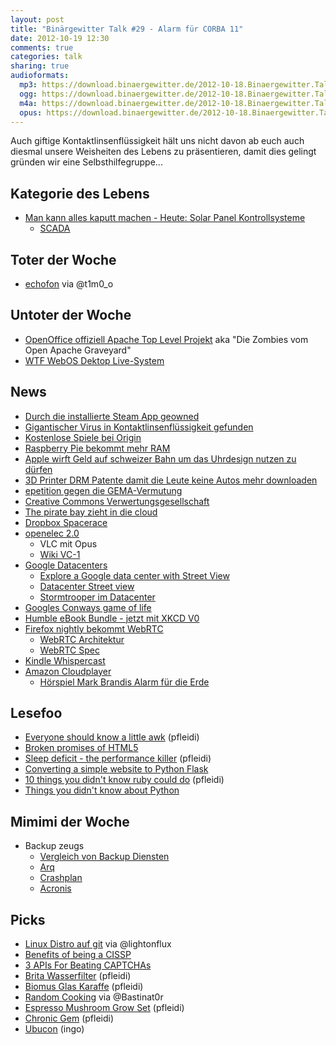 ```yaml
---
layout: post
title: "Binärgewitter Talk #29 - Alarm für CORBA 11"
date: 2012-10-19 12:30
comments: true
categories: talk
sharing: true
audioformats:
  mp3: https://download.binaergewitter.de/2012-10-18.Binaergewitter.Talk.29.mp3
  ogg: https://download.binaergewitter.de/2012-10-18.Binaergewitter.Talk.29.ogg
  m4a: https://download.binaergewitter.de/2012-10-18.Binaergewitter.Talk.29.m4a
  opus: https://download.binaergewitter.de/2012-10-18.Binaergewitter.Talk.29.opus
---
```

Auch giftige Kontaktlinsenflüssigkeit hält uns nicht davon ab euch auch diesmal unsere Weisheiten des Lebens zu präsentieren, damit dies gelingt gründen wir eine Selbsthilfegruppe...

## Kategorie des Lebens

- [Man kann alles kaputt machen - Heute: Solar Panel Kontrollsysteme](http://arstechnica.com/security/2012/10/solar-panel-control-systems-vulnerable-to-hacks/)
    * [SCADA](http://en.wikipedia.org/wiki/SCADA)

## Toter der Woche

- [echofon](http://blog.echofon.com/2012/10/changes-coming-for-echofon-desktop-users.html) via @t1m0_o

## Untoter der Woche

- [OpenOffice offiziell Apache Top Level Projekt](http://www.pro-linux.de/news/1/19012/apache-software-foundation-graduiert-openoffice.html) aka "Die Zombies vom Open Apache Graveyard"
- [WTF WebOS Dektop Live-System](http://www.pro-linux.de/news/1/19011/webos-als-live-system-vorgestellt.html)

## News

- [Durch die installierte Steam App geowned](http://arstechnica.com/security/2012/10/steam-vulnerability-can-lead-to-remote-insertion-of-malicious-code/)
- [Gigantischer Virus in Kontaktlinsenflüssigkeit gefunden](http://arstechnica.com/science/2012/10/contact-lens-solution-hosts-giant-virus-ecosystem-of-parasites/)
- [Kostenlose Spiele bei Origin](http://www.golem.de/news/origin-massenhaft-kostenlose-downloads-durch-key-panne-1210-95089.html)
- [Raspberry Pie bekommt mehr RAM](http://www.raspberrypi.org/archives/2180)
- [Apple wirft Geld auf schweizer Bahn um das Uhrdesign nutzen zu dürfen](http://arstechnica.com/apple/2012/10/apple-puts-money-where-its-mouth-is-pays-for-swiss-railway-clock-design)
- [3D Printer DRM Patente damit die Leute keine Autos mehr downloaden](http://torrentfreak.cjom/3d-printer-drm-patent-to-stop-people-downloading-a-car-121012/)
- [epetition gegen die GEMA-Vermutung](https://epetitionen.bundestag.de/petitionen/_2012/_08/_28/Petition_35441.html)
- [Creative Commons Verwertungsgesellschaft](http://c3s.cc/)
- [The pirate bay zieht in die cloud](http://www.golem.de/news/razzia-vorbeugung-pirate-bay-entschwebt-in-die-cloud-1210-95157.html)
- [Dropbox Spacerace](https://www.dropbox.com/spacerace)
- [openelec 2.0](http://www.pro-linux.de/news/1/19006/mediacenter-distribution-openelec-20-erschienen.html )
   - VLC mit Opus
   - [Wiki VC-1](http://en.wikipedia.org/wiki/VC-1)
- [Google Datacenters](http://www.google.com/about/datacenters/gallery/#/)
    - [Explore a Google data center with Street View](https://www.youtube.com/watch?feature=player_embedded&v=avP5d16wEp0)
    - [Datacenter Street view](http://www.google.com/about/datacenters/inside/streetview/)
    - [Stormtrooper im Datacenter](http://twitter.com/pfleidi/status/259002769271296000/photo/1)
- [Googles Conways game of life](https://www.google.com/search?q=conways+game+of+life)
- [Humble eBook Bundle - jetzt mit XKCD V0](https://www.humblebundle.com/)
- [Firefox nightly bekommt WebRTC](http://www.golem.de/news/nightly-builds-firefox-mit-webrtc-1210-95086.html)
    * [WebRTC Architektur](http://www.webrtc.org/reference/architecture)
    * [WebRTC Spec](http://www.w3.org/TR/webrtc/)
- [Kindle Whispercast](http://www.golem.de/news/whispercast-for-kindle-jedem-schueler-das-gleiche-schul-e-book-1210-95147.html)
- [Amazon Cloudplayer](http://www.amazon.de/gp/help/customer/display.html/?ie=UTF8&camp=1638&creative=19454&linkCode=ur2&nodeId=200935230&site-redirect=de&tag=trektrip)
  - [Hörspiel Mark Brandis Alarm für die Erde](http://www.amazon.de/gp/product/B005VYHQ7U/ref=as_li_ss_tl?ie=UTF8&camp=1638&creative=19454&creativeASIN=B005VYHQ7U&linkCode=as2&tag=trektrip)

## Lesefoo

- [Everyone should know a little awk](http://gregable.com/2010/09/why-you-should-know-just-little-awk.html) (pfleidi)
- [Broken promises of HTML5](https://www.youtube.com/watch?v=r7xnKSPWTjo&feature=player_embedded)
- [Sleep deficit - the performance killer](http://hbr.org/2006/10/sleep-deficit-the-performance-killer) (pfleidi)
- [Converting a simple website to Python Flask](http://vertstudios.com/blog/new-flask-site/)
- [10 things you didn't know ruby could do](https://speakerdeck.com/u/jeg2/p/10-things-you-didnt-know-ruby-could-do) (pfleidi)
- [Things you didn't know about Python](https://speakerdeck.com/u/mitsuhiko/p/didntknow)

## Mimimi der Woche

- Backup zeugs
    * [Vergleich von Backup Diensten](http://en.wikipedia.org/wiki/Comparison_of_online_backup_services)
    * [Arq](http://www.haystacksoftware.com/arq/)
    * [Crashplan](http://www.crashplan.com/)
    * [Acronis](http://www.acronis.de/backup-recovery/smallbusiness.html)

## Picks

- [Linux Distro auf git](http://webconverger.org/upgrade/) via @lightonflux
- [Benefits of being a CISSP](http://www.youtube.com/watch?v=8DZkpynFhak&feature=player_embedded)
- [3 APIs For Beating CAPTCHAs](http://blog.programmableweb.com/2012/10/17/rise-of-the-spambots-3-apis-for-beating-captchas/)
- [Brita Wasserfilter](https://www.amazon.de/dp/B003L20HI4/ref=as_li_ss_til?tag=pfleidi-21) (pfleidi)
- [Biomus Glas Karaffe](https://www.amazon.de/dp/B0027V9WX6/ref=as_li_ss_til?tag=pfleidi-21) (pfleidi)
- [Random Cooking](https://github.com/bastinat0r/random-cooking) via @Bastinat0r
- [Espresso Mushroom Grow Set](http://www.espressomushroom.co.uk/) (pfleidi)
- [Chronic Gem](https://github.com/mojombo/chronic) (pfleidi)
- [Ubucon](http://ubucon.de) (ingo)
